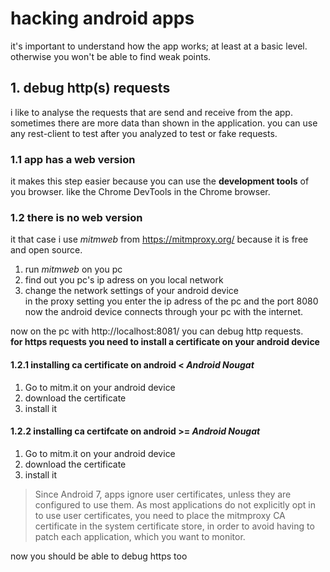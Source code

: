 # hacking android apps
it's important to understand how the app works; at least at a basic level. 
otherwise you won't be able to find weak points.
## 1. debug http(s) requests
i like to analyse the requests that are send and receive from the app. sometimes there are more data than shown in the application.
you can use any rest-client to test after you analyzed to test or fake requests.
### 1.1 app has a web version
it makes this step easier because you can use the **development tools** of you browser. like the Chrome DevTools in the Chrome browser.
### 1.2 there is no web version 
it that case i use *mitmweb* from https://mitmproxy.org/ because it is free and open source. 
1. run *mitmweb* on you pc
2. find out you pc's ip adress on you local network
3. change the network settings of your android device <br/>
in the proxy setting you enter the ip adress of the pc and the port 8080
now the android device connects through your pc with the internet. <br/>

now on the pc with http://localhost:8081/ you can debug http requests. <br/>
**for https requests you need to install a certificate on your android device**
#### 1.2.1 installing ca certificate on android < *Android Nougat*
1. Go to mitm.it on your android device
2. download the certificate 
3. install it 



#### 1.2.2 installing ca certifcate on android >= *Android Nougat*

1. Go to mitm.it on your android device
2. download the certificate 
3. install it 

> Since Android 7, apps ignore user certificates, unless they are configured to use them. As most applications do not explicitly opt in to use user certificates, you need to place the mitmproxy CA certificate in the system certificate store, in order to avoid having to patch each application, which you want to monitor. 

now you should be able to debug https too
